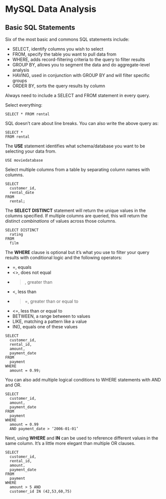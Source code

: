 # MySQL Data Analysis

## Basic SQL Statements

Six of the most basic and commons SQL statements include:

- SELECT, identify columns you wish to select
- FROM, specify the table you want to pull data from
- WHERE, adds record-filtering criteria to the query to filter results
- GROUP BY, allows you to segment the data and do aggregate-level analysis
- HAVING, used in conjunction with GROUP BY and will filter specific groups
- ORDER BY, sorts the query results by column

Always need to include a SELECT and FROM statement in every query.

Select everything:

```
SELECT * FROM rental
```

SQL doesn’t care about line breaks. You can also write the above query as:

```
SELECT *
FROM rental
```

The **USE** statement identifies what schema/database you want to be selecting your data from.

```
USE moviedatabase
```

Select multiple columns from a table by separating column names with columns.

```
SELECT
  customer_id,
  rental_date
FROM
  rental;
```

The **SELECT DISTINCT** statement will return the unique values in the columns specified. If multiple columns are queried, this will return the distinct _combinations_ of values across those columns.

```
SELECT DISTINCT
  rating
FROM
  film
```

The **WHERE** clause is optional but it’s what you use to filter your query results with conditional logic and the following operators:

- =, equals
- <>, does not equal
- >, greater than
- <, less than
- >=, greater than or equal to
- <=, less than or equal to
- BETWEEN, a range between to values
- LIKE, matching a pattern like a value
- IN(), equals one of these values

```
SELECT
  customer_id,
  rental_id,
  amount,
  payment_date
FROM
  payment
WHERE
  amount = 0.99;
```

You can also add multiple logical conditions to WHERE statements with AND and OR.

```
SELECT
  customer_id,
  amount,
  payment_date
FROM
  payment
WHERE
  amount = 0.99
  AND payment_date > ‘2006-01-01’
```

Next, using **WHERE** and **IN** can be used to reference different values in the same column. It’s a little more elegant than multiple OR clauses.

```
SELECT
  customer_id,
  rental_id,
  amount,
  payment_date
FROM
  payment
WHERE
  amount > 5 AND
  customer_id IN (42,53,60,75)
```